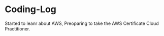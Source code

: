 # Coding-Log
Started to leanr about AWS, Preoparing to take the AWS Certificate Cloud Practitioner.

